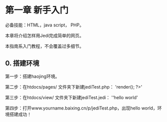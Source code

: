 # 第一章 新手入门

必备技能：HTML，java script， PHP。

本章将介绍怎样用Jedi完成简单的网页。

本指南系入门教程，不会覆盖过多细节。

## 0. 搭建环境

第一步：搭建haojing环境。

第二步：在htdocs/pages/  文件夹下新建jediTest.php：
'<?php
echo (new Template('jediTest'))->render();
?>'

第三步：在htdocs/view/  文件夹下新建jediTest.jedi：
'‘hello world'

第四步：打开www.yourname.baixing.cn/p/jediTest.php，出现hello world，环境搭建成功！
